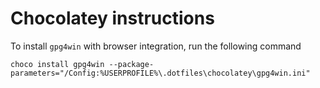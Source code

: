 Chocolatey instructions
=======================

To install `gpg4win` with browser integration, run the following command

```
choco install gpg4win --package-parameters="/Config:%USERPROFILE%\.dotfiles\chocolatey\gpg4win.ini"
```
